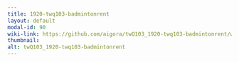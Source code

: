 ```yaml
---
title: 1920-twq103-badmintonrent
layout: default
modal-id: 90
wiki-link: https://github.com/aigora/twQ103_1920-twq103-badmintonrent/wiki
thumbnail: 
alt: twQ103_1920-twq103-badmintonrent
---
```

